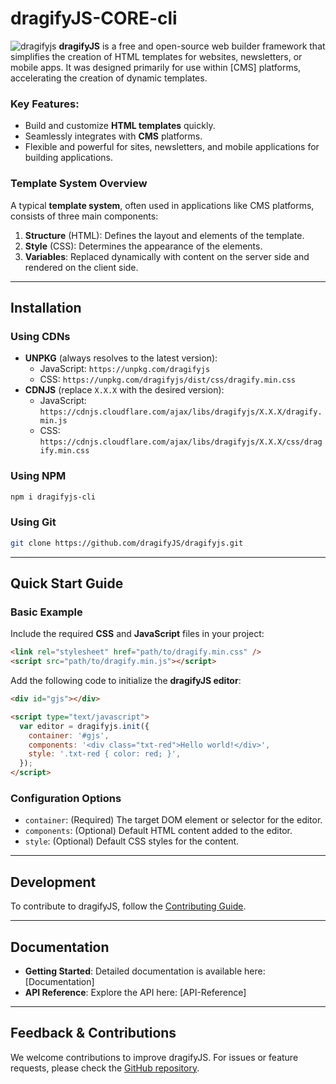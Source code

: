 # dragifyJS-CORE-cli

![dragifyjs](https://res.cloudinary.com/dhumqtbfb/image/upload/v1737644597/dragify_kdomgh.webp)
**dragifyJS** is a free and open-source web builder framework that simplifies the creation of HTML templates for websites, newsletters, or mobile apps. It was designed primarily for use within [CMS] platforms, accelerating the creation of dynamic templates.

### Key Features:

- Build and customize **HTML templates** quickly.
- Seamlessly integrates with **CMS** platforms.
- Flexible and powerful for sites, newsletters, and mobile applications for building applications.

### Template System Overview

A typical **template system**, often used in applications like CMS platforms, consists of three main components:

1. **Structure** (HTML): Defines the layout and elements of the template.
2. **Style** (CSS): Determines the appearance of the elements.
3. **Variables**: Replaced dynamically with content on the server side and rendered on the client side.

---

## Installation

### Using CDNs

- **UNPKG** (always resolves to the latest version):
  - JavaScript: `https://unpkg.com/dragifyjs`
  - CSS: `https://unpkg.com/dragifyjs/dist/css/dragify.min.css`
- **CDNJS** (replace `X.X.X` with the desired version):
  - JavaScript: `https://cdnjs.cloudflare.com/ajax/libs/dragifyjs/X.X.X/dragify.min.js`
  - CSS: `https://cdnjs.cloudflare.com/ajax/libs/dragifyjs/X.X.X/css/dragify.min.css`

### Using NPM

```bash
npm i dragifyjs-cli
```

### Using Git

```bash
git clone https://github.com/dragifyJS/dragifyjs.git
```

---

## Quick Start Guide

### Basic Example

Include the required **CSS** and **JavaScript** files in your project:

```html
<link rel="stylesheet" href="path/to/dragify.min.css" />
<script src="path/to/dragify.min.js"></script>
```

Add the following code to initialize the **dragifyJS editor**:

```html
<div id="gjs"></div>

<script type="text/javascript">
  var editor = dragifyjs.init({
    container: '#gjs',
    components: '<div class="txt-red">Hello world!</div>',
    style: '.txt-red { color: red; }',
  });
</script>
```

### Configuration Options

- `container`: (Required) The target DOM element or selector for the editor.
- `components`: (Optional) Default HTML content added to the editor.
- `style`: (Optional) Default CSS styles for the content.

---

## Development

To contribute to dragifyJS, follow the [Contributing Guide](https://github.com/dragifyJS/dragifyjs/blob/master/CONTRIBUTING.md).

---

## Documentation

- **Getting Started**: Detailed documentation is available here: [Documentation]
- **API Reference**: Explore the API here: [API-Reference]

---

## Feedback & Contributions

We welcome contributions to improve dragifyJS. For issues or feature requests, please check the [GitHub repository](https://github.com/dragifyJS/dragifyjs).
